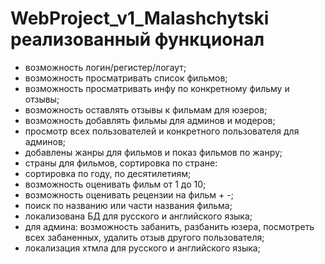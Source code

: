 # WebProject_v1_Malashchytski реализованный функционал
- возможность логин/регистер/логаут;
- возможность просматривать список фильмов;
- возможность просматривать инфу по конкретному фильму и отзывы;
- возможность оставлять отзывы к фильмам для юзеров;
- возможность добавлять фильмы для админов и модеров;
- просмотр всех пользователей и конкретного пользователя для админов;
- добавлены жанры для фильмов и показ фильмов по жанру;
- страны для фильмов, сортировка по стране:
- сортировка по году, по десятилетиям;
- возможность оценивать фильм от 1 до 10;
- возможность оценивать рецензии на фильм + -;
- поиск по названию или части названия фильма;
- локализована БД для русского и английского языка;
- для админа: возможность забанить, разбанить юзера, посмотреть всех забаненных, удалить отзыв другого пользователя;
- локализация хтмла для русского и английского языка;
